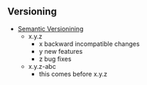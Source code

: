 ## Versioning

* [Semantic Versionining](http://semver.org/)
    * x.y.z
        * x backward incompatible changes
        * y new features
        * z bug fixes
    * x.y.z-abc
        * this comes before x.y.z